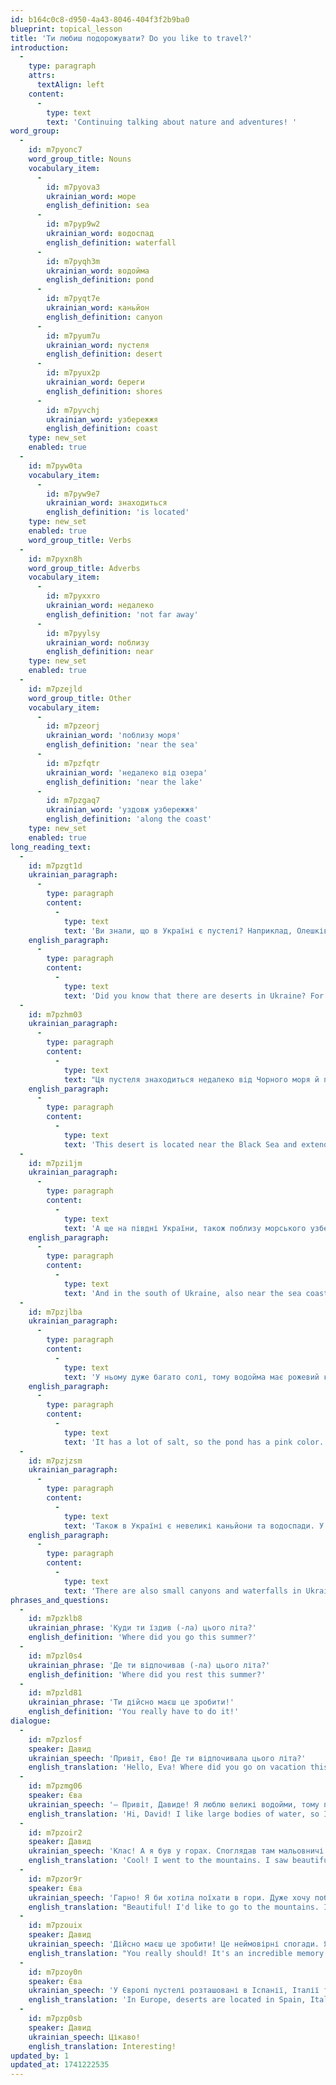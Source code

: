 ```yaml
---
id: b164c0c8-d950-4a43-8046-404f3f2b9ba0
blueprint: topical_lesson
title: 'Ти любиш подорожувати? Do you like to travel?'
introduction:
  -
    type: paragraph
    attrs:
      textAlign: left
    content:
      -
        type: text
        text: 'Continuing talking about nature and adventures! '
word_group:
  -
    id: m7pyonc7
    word_group_title: Nouns
    vocabulary_item:
      -
        id: m7pyova3
        ukrainian_word: море
        english_definition: sea
      -
        id: m7pyp9w2
        ukrainian_word: водоспад
        english_definition: waterfall
      -
        id: m7pyqh3m
        ukrainian_word: водойма
        english_definition: pond
      -
        id: m7pyqt7e
        ukrainian_word: каньйон
        english_definition: canyon
      -
        id: m7pyum7u
        ukrainian_word: пустеля
        english_definition: desert
      -
        id: m7pyux2p
        ukrainian_word: береги
        english_definition: shores
      -
        id: m7pyvchj
        ukrainian_word: узбережжя
        english_definition: coast
    type: new_set
    enabled: true
  -
    id: m7pyw0ta
    vocabulary_item:
      -
        id: m7pyw9e7
        ukrainian_word: знаходиться
        english_definition: 'is located'
    type: new_set
    enabled: true
    word_group_title: Verbs
  -
    id: m7pyxn8h
    word_group_title: Adverbs
    vocabulary_item:
      -
        id: m7pyxxro
        ukrainian_word: недалеко
        english_definition: 'not far away'
      -
        id: m7pyylsy
        ukrainian_word: поблизу
        english_definition: near
    type: new_set
    enabled: true
  -
    id: m7pzejld
    word_group_title: Other
    vocabulary_item:
      -
        id: m7pzeorj
        ukrainian_word: 'поблизу моря'
        english_definition: 'near the sea'
      -
        id: m7pzfqtr
        ukrainian_word: 'недалеко від озера'
        english_definition: 'near the lake'
      -
        id: m7pzgaq7
        ukrainian_word: 'уздовж узбережжя'
        english_definition: 'along the coast'
    type: new_set
    enabled: true
long_reading_text:
  -
    id: m7pzgt1d
    ukrainian_paragraph:
      -
        type: paragraph
        content:
          -
            type: text
            text: 'Ви знали, що в Україні є пустелі? Наприклад, Олешківські піски у Херсонській області.'
    english_paragraph:
      -
        type: paragraph
        content:
          -
            type: text
            text: 'Did you know that there are deserts in Ukraine? For example, Oleshkovsky Sands in the Kherson region.'
  -
    id: m7pzhm03
    ukrainian_paragraph:
      -
        type: paragraph
        content:
          -
            type: text
            text: "Ця пустеля знаходиться недалеко від Чорного моря й простягається на 158\_км від його берегів."
    english_paragraph:
      -
        type: paragraph
        content:
          -
            type: text
            text: 'This desert is located near the Black Sea and extends 158 km from its shores.'
  -
    id: m7pzi1jm
    ukrainian_paragraph:
      -
        type: paragraph
        content:
          -
            type: text
            text: 'А ще на півдні України, також поблизу морського узбережжя розташоване рожеве озеро Сиваш!'
    english_paragraph:
      -
        type: paragraph
        content:
          -
            type: text
            text: 'And in the south of Ukraine, also near the sea coast is the pink lake Sivash!'
  -
    id: m7pzjlba
    ukrainian_paragraph:
      -
        type: paragraph
        content:
          -
            type: text
            text: 'У ньому дуже багато солі, тому водойма має рожевий колір.'
    english_paragraph:
      -
        type: paragraph
        content:
          -
            type: text
            text: 'It has a lot of salt, so the pond has a pink color.'
  -
    id: m7pzjzsm
    ukrainian_paragraph:
      -
        type: paragraph
        content:
          -
            type: text
            text: 'Також в Україні є невеликі каньйони та водоспади. У нас чудовий і дуже мальовничий край😊'
    english_paragraph:
      -
        type: paragraph
        content:
          -
            type: text
            text: 'There are also small canyons and waterfalls in Ukraine. We have a wonderful and very picturesque land 😊'
phrases_and_questions:
  -
    id: m7pzklb8
    ukrainian_phrase: 'Куди ти їздив (-ла) цього літа?'
    english_definition: 'Where did you go this summer?'
  -
    id: m7pzl0s4
    ukrainian_phrase: 'Де ти відпочивав (-ла) цього літа?'
    english_definition: 'Where did you rest this summer?'
  -
    id: m7pzld81
    ukrainian_phrase: 'Ти дійсно маєш це зробити!'
    english_definition: 'You really have to do it!'
dialogue:
  -
    id: m7pzlosf
    speaker: Давид
    ukrainian_speech: 'Привіт, Єво! Де ти відпочивала цього літа?'
    english_translation: 'Hello, Eva! Where did you go on vacation this summer?'
  -
    id: m7pzmg06
    speaker: Єва
    ukrainian_speech: '— Привіт, Давиде! Я люблю великі водойми, тому поїхав до моря. Там багато купався й гуляв уздовж узбережжя. А ти куди їздив цього літа?'
    english_translation: 'Hi, David! I like large bodies of water, so I went to the sea. I swam a lot and walked along the coast. And where did you go this summer?'
  -
    id: m7pzoir2
    speaker: Давид
    ukrainian_speech: 'Клас! А я був у горах. Споглядав там мальовничі краєвиди, а поблизу нашого табору знаходився великий водоспад!'
    english_translation: 'Cool! I went to the mountains. I saw beautiful scenery there, and there was a big waterfall near our camp.'
  -
    id: m7pzor9r
    speaker: Єва
    ukrainian_speech: 'Гарно! Я би хотіла поїхати в гори. Дуже хочу побачити каньйон.'
    english_translation: "Beautiful! I'd like to go to the mountains. I really want to see the canyon."
  -
    id: m7pzouix
    speaker: Давид
    ukrainian_speech: 'Дійсно маєш це зробити! Це неймовірні спогади. Я би хотів побачити пустелю. Але вони зазвичай далеко розташовані.'
    english_translation: "You really should! It's an incredible memory. I would like to see a desert. But they are usually far away."
  -
    id: m7pzoy0n
    speaker: Єва
    ukrainian_speech: 'У Європі пустелі розташовані в Іспанії, Італії та Україні😊'
    english_translation: 'In Europe, deserts are located in Spain, Italy and Ukraine😊'
  -
    id: m7pzp0sb
    speaker: Давид
    ukrainian_speech: Цікаво!
    english_translation: Interesting!
updated_by: 1
updated_at: 1741222535
---
```

